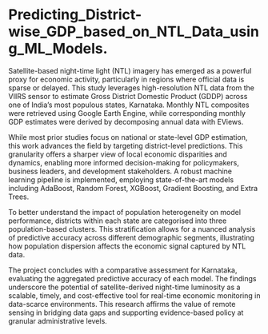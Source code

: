 # Predicting_District-wise_GDP_based_on_NTL_Data_using_ML_Models.
Satellite-based night-time light (NTL) imagery has emerged as a powerful proxy for economic activity, particularly in regions where official data is sparse or delayed. This study leverages high-resolution NTL data from the VIIRS sensor to estimate Gross District Domestic Product (GDDP) across one of India’s most populous states, Karnataka. Monthly NTL composites were retrieved using Google Earth Engine, while corresponding monthly GDP estimates were derived by decomposing annual data with EViews.

While most prior studies focus on national or state-level GDP estimation, this work advances the field by targeting district-level predictions. This granularity offers a sharper view of local economic disparities and dynamics, enabling more informed decision-making for policymakers, business leaders, and development stakeholders. A robust machine learning pipeline is implemented, employing state-of-the-art models including AdaBoost, Random Forest, XGBoost, Gradient Boosting, and Extra Trees.

To better understand the impact of population heterogeneity on model performance, districts within each state are categorised into three population-based clusters. This stratification allows for a nuanced analysis of predictive accuracy across different demographic segments, illustrating how population dispersion affects the economic signal captured by NTL data.

The project concludes with a comparative assessment for Karnataka, evaluating the aggregated predictive accuracy of each model. The findings underscore the potential of satellite-derived night-time luminosity as a scalable, timely, and cost-effective tool for real-time economic monitoring in data-scarce environments. This research affirms the value of remote sensing in bridging data gaps and supporting evidence-based policy at granular administrative levels.


